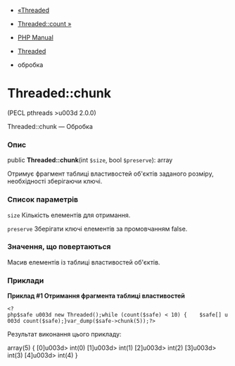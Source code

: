 - [«Threaded](class.threaded.md)
- [Threaded::count »](threaded.count.md)

- [PHP Manual](index.md)
- [Threaded](class.threaded.md)
- обробка

# Threaded::chunk

(PECL pthreads \>u003d 2.0.0)

Threaded::chunk — Обробка

### Опис

public **Threaded::chunk**(int `$size`, bool `$preserve`): array

Отримує фрагмент таблиці властивостей об'єктів заданого розміру,
необхідності зберігаючи ключі.

### Список параметрів

`size`
Кількість елементів для отримання.

`preserve`
Зберігати ключі елементів за промовчанням false.

### Значення, що повертаються

Масив елементів із таблиці властивостей об'єктів.

### Приклади

**Приклад #1 Отримання фрагмента таблиці властивостей**

` <?php$safe u003d new Threaded();while (count($safe) < 10) {    $safe[] u003d count($safe);}var_dump($safe->chunk(5));?> `

Результат виконання цього прикладу:

array(5) {
[0]u003d>
int(0)
[1]u003d>
int(1)
[2]u003d>
int(2)
[3]u003d>
int(3)
[4]u003d>
int(4)
}

